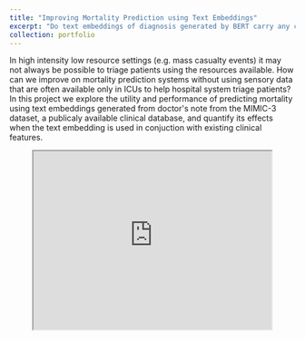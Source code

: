 ```yaml
---
title: "Improving Mortality Prediction using Text Embeddings"
excerpt: "Do text embeddings of diagnosis generated by BERT carry any clinical benefits in low-resource settings?<br/><img width='500' height='300' src='/images/old/mimic.png'>"
collection: portfolio
---
```


In high intensity low resource settings (e.g. mass casualty events) it may not always be possible to triage patients using the resources available. How can we improve on mortality prediction systems without using sensory data that are often available only in ICUs to help hospital system triage patients? In this project we explore the utility and performance of predicting mortality using text embeddings generated from doctor\'s note from the MIMIC-3 dataset, a publicaly available clinical database, and quantify its effects when the text embedding is used in conjuction with existing clinical features.

<p align="center">
    <iframe width="420" height="315" style="display:block;"
    src="https://www.youtube.com/embed/KE1BUN1AM4M">
    </iframe>
</p>